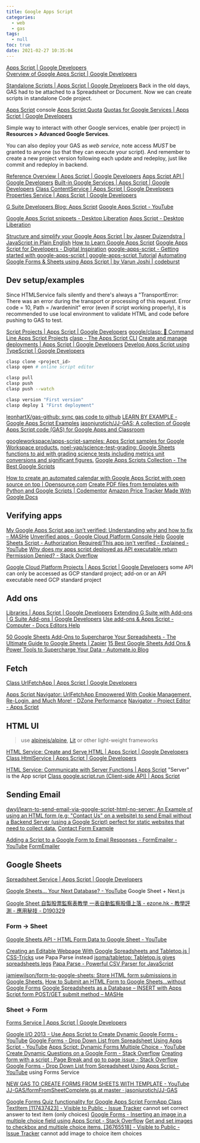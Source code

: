 ```yaml
---
title: Google Apps Script
categories:
  - web
  - gas
tags:
  - null
toc: true
date: 2021-02-27 10:35:04
---
```


[Apps Script | Google Developers](https://developers.google.com/apps-script/)  
[Overview of Google Apps Script | Google Developers](https://developers.google.com/apps-script/overview)

[Standalone Scripts | Apps Script | Google Developers](https://developers.google.com/apps-script/guides/standalone)
Back in the old days, GAS had to be attached to a Spreadsheet or Document. Now we can create scripts in standalone Code project.

[Apps Script](https://script.google.com/home) console
[Apps Script Quota](https://docs.google.com/macros/dashboard)
[Quotas for Google Services | Apps Script | Google Developers](https://developers.google.com/apps-script/guides/services/quotas)

Simple way to interact with other Google services, enable (per project) in **Resources > Advanced Google Services**.

You can also deploy your GAS as _web service_, note access _MUST_ be granted to anyone (so that they can execute your script). And remember to create a new project version following each update and redeploy, just like commit and redeploy in backend.

[Reference Overview | Apps Script | Google Developers](https://developers.google.com/apps-script/reference/)
[Apps Script API | Google Developers](https://developers.google.com/apps-script/api)
[Built-in Google Services | Apps Script | Google Developers](https://developers.google.com/apps-script/guides/services)
[Class ContentService | Apps Script | Google Developers](https://developers.google.com/apps-script/reference/content/content-service)
[Properties Service | Apps Script | Google Developers](https://developers.google.com/apps-script/guides/properties)

[G Suite Developers Blog: Apps Script](https://gsuite-developers.googleblog.com/search/label/Apps%20Script)
[Google Apps Script - YouTube](https://www.youtube.com/playlist?list=PL68F511F6E3C122EB)

[Google Apps Script snippets - Desktop Liberation](https://ramblings.mcpher.com/gassnippets2/)
[Apps Script - Desktop Liberation](https://ramblings.mcpher.com/apps-script/)

[Structure and simplify your Google Apps Script | by Jasper Duizendstra | JavaScript in Plain English](https://javascript.plainenglish.io/create-javascript-objects-in-google-apps-script-91472378ab55)
[How to Learn Google Apps Script](http://ctrlq.org/code/19803-learn-google-apps-script)
[Google Apps Script for Developers - Digital Inspiration](https://www.labnol.org/internet/google-apps-script-developers/32305/)
[google-apps-script - Getting started with google-apps-script | google-apps-script Tutorial](https://riptutorial.com/google-apps-script)
[Automating Google Forms & Sheets using Apps Script | by Varun Joshi | codeburst](https://codeburst.io/automating-google-forms-sheets-using-apps-script-2c59db97966f)

## Dev setup/examples

Since HTMLService fails silently and there's always a "TransportError: There was an error during the transport or processing of this request. Error code = 10, Path = /wardeninit" error (even if script working properly), it is recommended to use local environment to validate HTML and code before pushing to GAS to test.

[Script Projects | Apps Script | Google Developers](https://developers.google.com/apps-script/guides/projects)
[google/clasp: 🔗 Command Line Apps Script Projects](https://github.com/google/clasp)
[clasp - The Apps Script CLI](https://codelabs.developers.google.com/codelabs/clasp/#0)
[Create and manage deployments | Apps Script | Google Developers](https://developers.google.com/apps-script/concepts/deployments)
[Develop Apps Script using TypeScript | Google Developers](https://developers.google.com/apps-script/guides/typescript)

```sh
clasp clone <project_id>
clasp open # online script editor

clasp pull
clasp push
clasp push --watch

clasp version "First version"
clasp deploy 1 "First deployment"
```

[leonhartX/gas-github: sync gas code to github](https://github.com/leonhartX/gas-github)
[LEARN BY EXAMPLE - Google Apps Script Examples](https://sites.google.com/site/scriptsexamples/learn-by-example)
[jasonjurotich/JJ-GAS: A collection of Google Apps Script code (GAS) for Google Apps and Classroom](https://github.com/jasonjurotich/JJ-GAS)

[googleworkspace/apps-script-samples: Apps Script samples for Google Workspace products.](https://github.com/googleworkspace/apps-script-samples)
[noel-yap/science-test-grading: Google Sheets functions to aid with grading science tests including metrics unit conversions and significant figures.](https://github.com/noel-yap/science-test-grading)
[Google Apps Scripts Collection - The Best Google Scripts](https://www.labnol.org/internet/google-scripts/28281/)

[How to create an automated calendar with Google Apps Script with open source on top | Opensource.com](https://opensource.com/article/19/1/automate-calendar)
[Create PDF files from templates with Python and Google Scripts | Codementor](https://www.codementor.io/garethdwyer/create-pdf-files-from-templates-with-python-and-google-scripts-p63kal1vb)
[Amazon Price Tracker Made With Google Docs](http://www.labnol.org/internet/amazon-price-tracker/28156/)

## Verifying apps

[My Google Apps Script app isn’t verified: Understanding why and how to fix – MASHe](https://hawksey.info/blog/2017/08/my-google-apps-script-app-isnt-verified-understanding-why-and-how-to-fix/)
[Unverified apps - Google Cloud Platform Console Help](https://support.google.com/cloud/answer/7454865?hl=en)
[Google Sheets Script - Authorization Required/This app isn't verified - Explained - YouTube](https://www.youtube.com/watch?v=Sxu-4VULQ10)
[Why does my apps script deployed as API executable return Permission Denied? - Stack Overflow](https://stackoverflow.com/questions/32920443/why-does-my-apps-script-deployed-as-api-executable-return-permission-denied/33008218#33008218)

[Google Cloud Platform Projects | Apps Script | Google Developers](https://developers.google.com/apps-script/guides/cloud-platform-projects) some API can only be accessed as GCP standard project; add-on or an API executable need GCP standard project

## Add ons

[Libraries | Apps Script | Google Developers](https://developers.google.com/apps-script/guides/libraries)
[Extending G Suite with Add-ons | G Suite Add-ons | Google Developers](https://developers.google.com/gsuite/add-ons/overview)
[Use add-ons & Apps Script - Computer - Docs Editors Help](https://support.google.com/docs/answer/2942256?co=GENIE.Platform%3DDesktop&hl=en)

[50 Google Sheets Add-Ons to Supercharge Your Spreadsheets - The Ultimate Guide to Google Sheets | Zapier](https://zapier.com/learn/google-sheets/best-google-sheets-addons/)
[15 Best Google Sheets Add Ons & Power Tools to Supercharge Your Data - Automate.io Blog](https://automate.io/blog/google-sheets-add-ons/)

## Fetch

[Class UrlFetchApp | Apps Script | Google Developers](https://developers.google.com/apps-script/reference/url-fetch/url-fetch-app)

[Apps Script Navigator: UrlFetchApp Empowered With Cookie Management, Re-Login, and Much More! - DZone Performance](https://dzone.com/articles/apps-script-navigator-urlfetchapp-empowered-with-c)
[Navigator - Project Editor - Apps Script](https://script.google.com/home/projects/1IWpJgWcUgNg1wbIh4WlP_Qz0rWF6ssyyWHmrow2HFE402v_JWHPpwtmM/edit)

## HTML UI

> use [alpinejs/alpine](https://github.com/alpinejs/alpine), [Lit](https://lit.dev/) or other light-weight frameworks

[HTML Service: Create and Serve HTML | Apps Script | Google Developers](https://developers.google.com/apps-script/guides/html)
[Class HtmlService | Apps Script | Google Developers](https://developers.google.com/apps-script/reference/html/html-service)

[HTML Service: Communicate with Server Functions | Apps Script](https://developers.google.com/apps-script/guides/html/communication) "Server" is the App script
[Class google.script.run (Client-side API) | Apps Script](https://developers.google.com/apps-script/guides/html/reference/run)

## Sending Email

[dwyl/learn-to-send-email-via-google-script-html-no-server: An Example of using an HTML form (e.g: "Contact Us" on a website) to send Email without a Backend Server (using a Google Script) perfect for static websites that need to collect data.](https://github.com/dwyl/learn-to-send-email-via-google-script-html-no-server)
[Contact Form Example](https://dwyl.github.io/learn-to-send-email-via-google-script-html-no-server/)

[Adding a Script to a Google Form to Email Responses - FormEmailer - YouTube](https://www.youtube.com/watch?v=-o6JCQcLsBo)
[FormEmailer](https://sites.google.com/site/formemailer/form-emailer)

## Google Sheets

[Spreadsheet Service | Apps Script | Google Developers](https://developers.google.com/apps-script/reference/spreadsheet)

[Google Sheets… Your Next Database? - YouTube](https://www.youtube.com/watch?v=K6Vcfm7TA5U) Google Sheet + Next.js

[Google Sheet 自製股票監察表教學 一表自動監察股價上落 - ezone.hk - 教學評測 - 應用秘技 - D190329](https://ezone.ulifestyle.com.hk/article/2309466)

### Form -> Sheet

[Google Sheets API - HTML Form Data to Google Sheet - YouTube](https://www.youtube.com/watch?v=BxqfwfQi0jk)

[Creating an Editable Webpage With Google Spreadsheets and Tabletop.js | CSS-Tricks](https://css-tricks.com/creating-an-editable-webpage-with-google-spreadsheets-and-tabletop-js/) use Papa Parse instead
[jsoma/tabletop: Tabletop.js gives spreadsheets legs](https://github.com/jsoma/tabletop)
[Papa Parse - Powerful CSV Parser for JavaScript](https://www.papaparse.com/)

[jamiewilson/form-to-google-sheets: Store HTML form submissions in Google Sheets.](https://github.com/jamiewilson/form-to-google-sheets)
[How to Submit an HTML Form to Google Sheets…without Google Forms](https://medium.com/@dmccoy/how-to-submit-an-html-form-to-google-sheets-without-google-forms-b833952cc175)
[Google Spreadsheets as a Database – INSERT with Apps Script form POST/GET submit method – MASHe](https://mashe.hawksey.info/2011/10/google-spreadsheets-as-a-database-insert-with-apps-script-form-postget-submit-method/)

### Sheet -> Form

[Forms Service | Apps Script | Google Developers](https://developers.google.com/apps-script/reference/forms)

[Google I/O 2013 - Use Apps Script to Create Dynamic Google Forms - YouTube](https://www.youtube.com/watch?v=38H7WpsTD0M)
[Google Forms - Drop Down List from Spreadsheet Using Apps Script - YouTube](https://www.youtube.com/watch?v=o3AL7ASI_cA)
[Apps Script: Dynamic Forms Multiple Choice - YouTube](https://www.youtube.com/watch?v=MPlT_sIwL6k)
[Create Dynamic Questions on a Google Form - Stack Overflow](https://stackoverflow.com/questions/47586640/create-dynamic-questions-on-a-google-form)
[Creating form with a script : Page Break and go to page issue - Stack Overflow](https://stackoverflow.com/questions/17083500/creating-form-with-a-script-page-break-and-go-to-page-issue)
[Google Forms - Drop Down List from Spreadsheet Using Apps Script - YouTube](https://www.youtube.com/watch?v=o3AL7ASI_cA) using Forms Service

[NEW GAS TO CREATE FORMS FROM SHEETS WITH TEMPLATE - YouTube](https://www.youtube.com/watch?v=tXxkyxmWzEg&t=0s)
[JJ-GAS/formFromSheetComplete.gs at master · jasonjurotich/JJ-GAS](https://github.com/jasonjurotich/JJ-GAS/blob/master/formFromSheetComplete.gs)

[Google Forms Quiz functionality for Google Apps Script FormApp Class TextItem [117437423] - Visible to Public - Issue Tracker](https://issuetracker.google.com/issues/117437423) cannot set correct answer to text item (only choices)
[Google Forms - Inserting an image in a multiple choice field using Apps Script - Stack Overflow](https://stackoverflow.com/questions/49022122/google-forms-inserting-an-image-in-a-multiple-choice-field-using-apps-script)
[Get and set images to checkbox and multiple choice items. [36765518] - Visible to Public - Issue Tracker](https://issuetracker.google.com/issues/36765518) cannot add image to choice item choices
